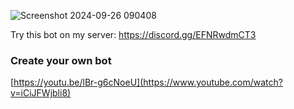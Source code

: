 ![Screenshot 2024-09-26 090408](https://github.com/user-attachments/assets/573a92ac-8cbd-446e-ad60-dabc174ed4bf)

Try this bot on my server: https://discord.gg/EFNRwdmCT3

### Create your own bot
[https://youtu.be/lBr-g6cNoeU](https://www.youtube.com/watch?v=iCiJFWjbli8)
